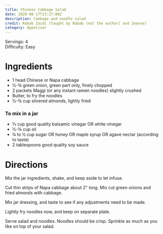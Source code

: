 ```yaml
---
title: Chinese Cabbage Salad
date: 2020-08-17T23:27:00Z
description: Cabbage and noodle salad
credit: Rabab Zaidi (taught by Rabab (not the author) and Jeanne)
category: Appetizer
---
```

Servings: 4  
Difficulty: Easy  

# Ingredients
* 1 head Chinese or Napa cabbage 
* ½-¾ green onion, green part only, finely chopped
* 2 packets Maggi (or any instant ramen noodles) slightly crushed
* Butter, to fry the noodles
* ½-¾ cup slivered almonds, lightly fried

### To mix in a jar
* ⅓ cup good quality balsamic vinegar OR white vinegar
* ½-¾ cup oil 
* ¼ to ½ cup sugar OR honey OR maple syrup OR agave nectar (according to taste)
* 2 tablespoons good quality soy sauce

# Directions
Mix the jar ingredients, shake, and keep aside to let infuse. 

Cut thin strips of Napa cabbage about 2" long. Mix cut green onions and fried almonds with cabbage.

Mix jar dressing, and taste to see if any adjustments need to be made.

Lightly fry noodles now, and keep on separate plate.

Serve salad and noodles. Noodles should be crisp. Sprinkle as much as you like on top of your salad.
